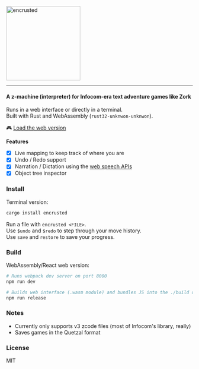<img src="https://demille.github.io/encrusted/src/img/name.svg" alt="encrusted" width="200px;"/>

---

#### A z-machine (interpreter) for Infocom-era text adventure games like Zork

Runs in a web interface or directly in a terminal.  
Built with Rust and WebAssembly (`rust32-unknwon-unknwon`).

🎮 [Load the web version][web]

**Features**
- [x] Live mapping to keep track of where you are
- [x] Undo / Redo support
- [x] Narration / Dictation using the [web speech APIs][APIs]
- [x] Object tree inspector

[web]: https://sterlingdemille.com/encrusted
[APIs]: https://developer.mozilla.org/en-US/docs/Web/API/Web_Speech_API

### Install
Terminal version:

```sh
cargo install encrusted
```

Run a file with `encrusted <FILE>`.  
Use `$undo` and `$redo` to step through your move history.  
Use `save` and `restore` to save your progress.

### Build
WebAssembly/React web version:

```sh
# Runs webpack dev server on port 8000
npm run dev

# Builds web interface (.wasm module) and bundles JS into the ./build directory
npm run release
```

### Notes
- Currently only supports v3 zcode files (most of Infocom's library, really)
- Saves games in the Quetzal format


### License
MIT
